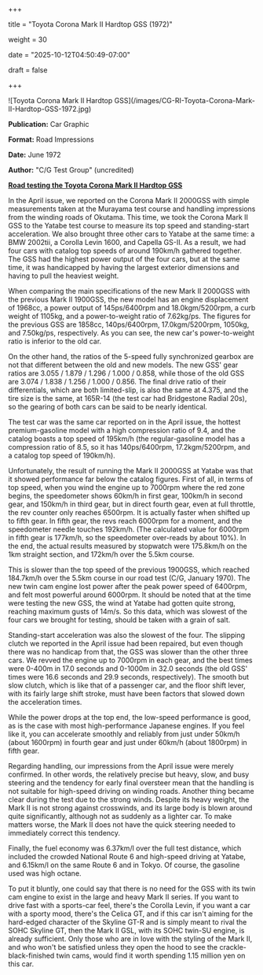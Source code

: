+++















title = "Toyota Corona Mark II Hardtop GSS (1972)"

weight = 30













date = "2025-10-12T04:50:49-07:00"















draft = false















+++















!\[Toyota Corona Mark II Hardtop GSS](/images/CG-RI-Toyota-Corona-Mark-II-Hardtop-GSS-1972.jpg)















<b>Publication:</b> Car Graphic<br>

<b>Format:</b> Road Impressions<br>

<b>Date:</b> June 1972<br>

<b>Author:</b> "C/G Test Group" (uncredited)























<b><u>Road testing the Toyota Corona Mark II Hardtop GSS</b></u>























In the April issue, we reported on the Corona Mark II 2000GSS with simple measurements taken at the Murayama test course and handling impressions from the winding roads of Okutama. This time, we took the Corona Mark II GSS to the Yatabe test course to measure its top speed and standing-start acceleration. We also brought three other cars to Yatabe at the same time: a BMW 2002tii, a Corolla Levin 1600, and  Capella GS-II. As a result, we had four cars with catalog top speeds of around 190km/h gathered together. The GSS had the highest power output of the four cars, but at the same time, it was handicapped by having the largest exterior dimensions and having to pull the heaviest weight. 



When comparing the main specifications of the new Mark II 2000GSS with the previous Mark II 1900GSS, the new model has an engine displacement of 1968cc, a power output of 145ps/6400rpm and 18.0kgm/5200rpm, a curb weight of 1105kg, and a power-to-weight ratio of 7.62kg/ps. The figures for the previous GSS are 1858cc, 140ps/6400rpm, 17.0kgm/5200rpm, 1050kg, and 7.50kg/ps, respectively. As you can see, the new car's power-to-weight ratio is inferior to the old car. 



On the other hand, the ratios of the 5-speed fully synchronized gearbox are not that different between the old and new models. The new GSS' gear ratios are 3.055 / 1.879 / 1.296 / 1.000 / 0.858, while those of the old GSS are 3.074 / 1.838 / 1.256 / 1.000 / 0.856. The final drive ratio of their differentials, which are both limited-slip, is also the same at 4.375, and the tire size is the same, at 165R-14 (the test car had Bridgestone Radial 20s), so the gearing of both cars can be said to be nearly identical.  



The test car was the same car reported on in the April issue, the hottest premium-gasoline model with a high compression ratio of 9.4, and the catalog boasts a top speed of 195km/h (the regular-gasoline model has a compression ratio of 8.5, so it has 140ps/6400rpm, 17.2kgm/5200rpm, and a catalog top speed of 190km/h).



Unfortunately, the result of running the Mark II 2000GSS at Yatabe was that it showed performance far below the catalog figures. First of all, in terms of top speed, when you wind the engine up to 7000rpm where the red zone begins, the speedometer shows 60km/h in first gear, 100km/h in second gear, and 150km/h in third gear, but in direct fourth gear, even at full throttle, the rev counter only reaches 6500rpm. It is actually faster when shifted up to fifth gear. In fifth gear, the revs reach 6000rpm for a moment, and the speedometer needle touches 192km/h. (The calculated value for 6000rpm in fifth gear is 177km/h, so the speedometer over-reads by about 10%). In the end, the actual results measured by stopwatch were 175.8km/h on the 1km straight section, and 172km/h over the 5.5km course.  



This is slower than the top speed of the previous 1900GSS, which reached 184.7km/h over the 5.5km course in our road test (C/G, January 1970). The new twin cam engine lost power after the peak power speed of 6400rpm, and felt most powerful around 6000rpm. It should be noted that at the time were testing the new GSS, the wind at Yatabe had gotten quite strong, reaching maximum gusts of 14m/s. So this data, which was slowest of the four cars we brought for testing, should be taken with a grain of salt. 



Standing-start acceleration was also the slowest of the four. The slipping clutch we reported in the April issue had been repaired, but even though there was no handicap from that, the GSS was slower than the other three cars. We revved the engine up to 7000rpm in each gear, and the best times were 0-400m in 17.0 seconds and 0-1000m in 32.0 seconds (the old GSS' times were 16.6 seconds and 29.9 seconds, respectively). The smooth but slow clutch, which is like that of a passenger car, and the floor shift lever, with its fairly large shift stroke, must have been factors that slowed down the acceleration times. 



While the power drops at the top end, the low-speed performance is good, as is the case with most high-performance Japanese engines. If you feel like it, you can accelerate smoothly and reliably from just under 50km/h (about 1600rpm) in fourth gear and just under 60km/h (about 1800rpm) in fifth gear.



Regarding handling, our impressions from the April issue were merely confirmed. In other words, the relatively precise but heavy, slow, and busy steering and the tendency for early final oversteer mean that the handling is not suitable for high-speed driving on winding roads. Another thing became clear during the test due to the strong winds. Despite its heavy weight, the Mark II is not strong against crosswinds, and its large body is blown around quite significantly, although not as suddenly as a lighter car. To make matters worse, the Mark II does not have the quick steering needed to immediately correct this tendency.



Finally, the fuel economy was 6.37km/l over the full test distance, which included the crowded National Route 6 and high-speed driving at Yatabe, and 6.15km/l on the same Route 6 and in Tokyo. Of course, the gasoline used was high octane.



To put it bluntly, one could say that there is no need for the GSS with its twin cam engine to exist in the large and heavy Mark II series. If you want to drive fast with a sports-car feel, there's the Corolla Levin, if you want a car with a sporty mood, there's the Celica GT, and if this car isn't aiming for the hard-edged character of the Skyline GT-R and is simply meant to rival the SOHC Skyline GT, then the Mark II GSL, with its SOHC twin-SU engine, is already sufficient. Only those who are in love with the styling of the Mark II, and who won't be satisfied unless they open the hood to see the crackle-black-finished twin cams, would find it worth spending 1.15 million yen on this car.



